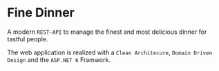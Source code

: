 # Fine Dinner

A modern `REST-API` to manage the finest and most delicious dinner for tastful people.

The web application is realized with a `Clean Architecure`, `Domain Driven Design` and the `ASP.NET 6` Framwork.
